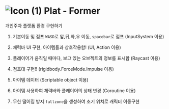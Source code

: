 #  ![Icon (1)](https://github.com/user-attachments/assets/420b2178-d696-4c1a-95fe-b964e5b5fbfa) Plat - Former


개인주차 플랫폼 환경 구현하기


1. 기본이동 및 점프
`WASD`로 앞,뒤,좌,우 이동, `spacebar`로 점프 (InputSystem 이용)

2. 체력바 UI 구현, 아이템들과 상호작용함! (UI, Action 이용)

3. 플레이어가 움직일 때마다, 보고 있는 오브젝트의 정보를 표시함 (Raycast 이용)

4. 점프대 구현!! (rigidbody.ForceMode.Impulse 이용)

5. 아이템 데이터 (Scriptable object 이용)

6. 아이템 사용하여 체력바와 플레이어의 상태 변경 (Coroutine 이용)

7. 무한 떨어짐 방지
`fallzone`을 생성하여 초기 위치로 캐릭터 이동구현
